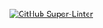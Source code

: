 [![GitHub Super-Linter](https://github.com/sagarnayak/LinterTest/workflows/Lint%20Code%20Base/badge.svg)](https://github.com/marketplace/actions/super-linter)